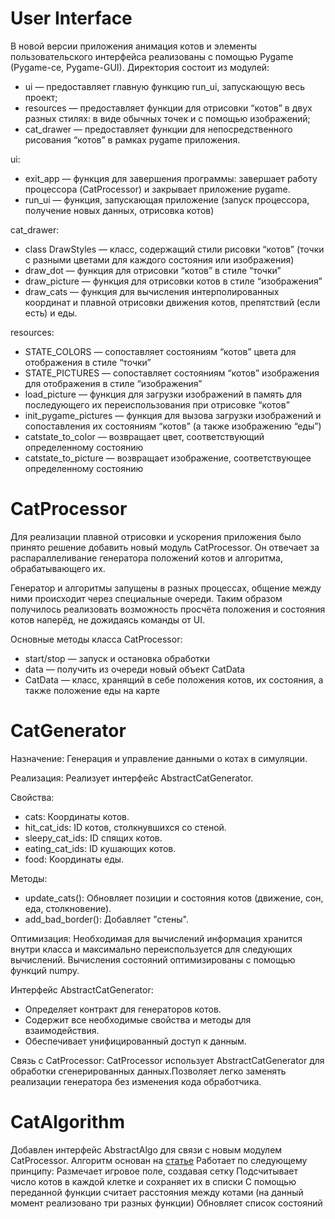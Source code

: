 # User Interface
В новой версии приложения анимация котов и элементы пользовательского интерфейса реализованы с помощью Pygame (Pygame-ce, Pygame-GUI). 
Директория состоит из модулей:
- ui — предоставляет главную функцию run_ui, запускающую весь проект;
- resources — предоставляет функции для отрисовки “котов” в двух разных стилях: в виде обычных точек и с помощью изображений;
- cat_drawer — предоставляет функции для непосредственного рисования “котов” в рамках pygame приложения.

ui:
- exit_app — функция для завершения программы: завершает работу процессора (CatProcessor) и закрывает приложение pygame.
- run_ui — функция, запускающая приложение (запуск процессора, получение новых данных, отрисовка котов)

cat_drawer:
- class DrawStyles — класс, содержащий стили рисовки “котов” (точки с разными цветами для каждого состояния или изображения)
- draw_dot — функция для отрисовки “котов” в стиле “точки”
- draw_picture — функция для отрисовки котов в стиле “изображения”
- draw_cats — функция для вычисления интерполированных координат и плавной отрисовки движения котов, препятствий (если есть) и еды.

resources:
- STATE_COLORS — сопоставляет состояниям “котов” цвета для отображения в стиле “точки”
- STATE_PICTURES — сопоставляет состояниям “котов” изображения для отображения в стиле “изображения”
- load_picture — функция для загрузки изображений в память для последующего их переиспользования при отрисовке “котов”
- init_pygame_pictures —  функция для вызова загрузки изображений и сопоставления их состояниям “котов” (а также изображению “еды”)
- catstate_to_color — возвращает цвет, соответствующий определенному состоянию
- catstate_to_picture — возвращает изображение, соответствующее определенному состоянию

# CatProcessor
Для реализации плавной отрисовки и ускорения приложения было принято решение добавить новый модуль CatProcessor. Он отвечает за распараллеливание генератора положений котов и алгоритма, обрабатывающего их. 

Генератор и алгоритмы запущены в разных процессах, общение между ними происходит через специальные очереди. Таким образом получилось реализовать возможность просчёта положения и состояния котов наперёд, не дожидаясь команды от UI.

Основные методы класса CatProcessor:
- start/stop — запуск и остановка обработки 
- data — получить из очереди новый объект CatData
- CatData — класс, хранящий в себе положения котов, их состояния, а также положение еды на карте

# CatGenerator
Назначение: Генерация и управление данными о котах в симуляции.

Реализация: Реализует интерфейс AbstractCatGenerator.

Свойства:
  -  cats: Координаты котов.
  -  hit_cat_ids: ID котов, столкнувшихся со стеной.
  -  sleepy_cat_ids: ID спящих котов.
  -  eating_cat_ids: ID кушающих котов.
  -  food: Координаты еды.
 
Методы:
  -  update_cats(): Обновляет позиции и состояния котов (движение, сон, еда, столкновение).
  -  add_bad_border(): Добавляет "стены".
    
Оптимизация: Необходимая для вычислений информация хранится внутри класса и максимально переиспользуется для следующих вычислений. Вычисления состояний оптимизированы с помощью функций numpy.

Интерфейс AbstractCatGenerator:
  -  Определяет контракт для генераторов котов.
  -  Содержит все необходимые свойства и методы для взаимодействия.
  -  Обеспечивает унифицированный доступ к данным.
    
Связь с CatProcessor: CatProcessor использует AbstractCatGenerator для обработки сгенерированных данных.Позволяет легко заменять реализации генератора без изменения кода обработчика.

# CatAlgorithm
Добавлен интерфейс AbstractAlgo для связи c новым модулем CatProcessor.
Алгоритм основан на [статье](https://docs.taichi-lang.org/blog/acclerate-collision-detection-with-taichi)
Работает по следующему принципу:
Размечает игровое поле, создавая сетку
Подсчитывает число котов в каждой клетке и сохраняет их в списки
С помощью переданной функции считает расстояния между котами (на данный момент реализовано три разных функции)
Обновляет список состояний

